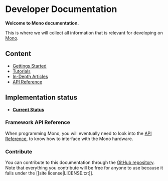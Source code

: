 # Developer Documentation

**Welcome to Mono documentation.**

This is where we will collect all information that is relevant for developing
on [Mono](http://openmono.com).

## Content

 * [Gettings Started](getting_started.md)
 * [Tutorials](tutorials/tutorials.md)
 * [In-Depth Articles](articles/articles.md)
 * [API Reference](reference/reference.md)

## Implementation status

 * **[Current Status](current-status.md)**

### Framework API Reference

When programming Mono, you will eventually need to look into the
[API Reference](http://developer.openmono.com/reference/latest), to know how to
interface with the Mono hardware.

### Contribute

You can contribute to this documentation through the
[GitHub repository](https://github.com/getopenmono/monodocs).
Note that everything you contribute will be free for anyone to use because
it falls under the [[site license|LICENSE.txt]].
